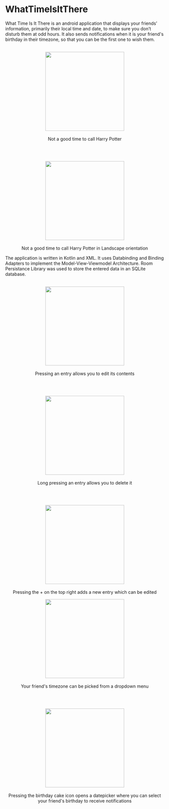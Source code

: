 # WhatTimeIsItThere
 What Time Is It There is an android application that displays your friends’ information, primarily their local time and date, to make sure you don’t disturb them at odd hours. It also sends notifications when it is your friend's birthday in their timezone, so that you can be the first one to wish them.
</br>
</br>
<p align="center">
<img src="https://i.imgur.com/tIUrR26.jpg" width="250">
</br>
</br>
Not a good time to call Harry Potter
</p>
</br>
</br>
<p align="center">
<img src="https://i.imgur.com/ZdIpsYl.jpg" height="250">
</br>
</br>
Not a good time to call Harry Potter in Landscape orientation
</p>
The application is written in Kotlin and XML. It uses Databinding and Binding Adapters to implement the Model-View-Viewmodel Architecture. Room Persistance Library was used to store the entered data in an SQLite database.
</br>
</br>
<p align="center">
<img src="https://i.imgur.com/RXxwENZ.jpg" width="250">
</br>
</br>
Pressing an entry allows you to edit its contents
</p>
</br>
</br>
<p align="center">
<img src="https://i.imgur.com/YSyG1zH.jpg" width="250">
</br>
</br>
Long pressing an entry allows you to delete it
</p>
</br>
</br>
<p align="center">
<img src="https://i.imgur.com/XthHKuE.jpg" width="250">
</br>
</br>
Pressing the + on the top right adds a new entry which can be edited
</p>
<p align="center">
<img src="https://i.imgur.com/JG4BSS9.jpg" width="250">
</br>
</br>
Your friend's timezone can be picked from a dropdown menu
</p>
</br>
</br>
<p align="center">
<img src="https://i.imgur.com/I9nzyf0.jpg" width="250">
</br>
</br>
Pressing the birthday cake icon opens a datepicker where you can select your friend's birthday to receive notifications
</p>
</br>
</br>

